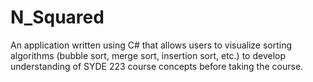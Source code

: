 # N_Squared 
An application written using C# that allows users to visualize sorting algorithms (bubble sort, merge sort, insertion sort, etc.) to develop understanding of SYDE 223 course concepts before taking the course. 
